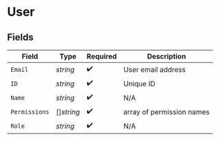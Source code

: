 # User


## Fields

| Field                             | Type                              | Required                          | Description                       |
| --------------------------------- | --------------------------------- | --------------------------------- | --------------------------------- |
| `Email`                           | *string*                          | :heavy_check_mark:                | User email address                |
| `ID`                              | *string*                          | :heavy_check_mark:                | Unique ID                         |
| `Name`                            | *string*                          | :heavy_check_mark:                | N/A                               |
| `Permissions`                     | []*string*                        | :heavy_check_mark:                | array<string> of permission names |
| `Role`                            | *string*                          | :heavy_check_mark:                | N/A                               |